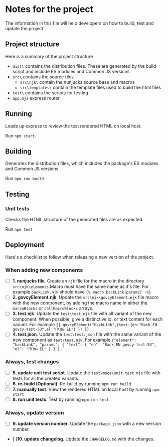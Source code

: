 # Notes for the project
The information in this file will help developers on how to build, test and update the project


## Project structure
Here is a summary of the project structure

- `dist\` contains the distribution files. These are generated by the build script and include ES modules and Common JS versions  
- `src\` contains the source files  
    - `src\njk\` contain the nunjucks source base and macros
    - `src\templates\` contain the template files used to build the html files
- `test\` contains the scripts for testing 
- `app.mjs` express router 

## Running
Loads up express to review the test rendered HTML on local host.

Run `npm start`.

## Building

Generates the distribution files, which includes the package's ES modules and Common JS versions  

Run `npm run build`

## Testing
### Unit tests
Checks the HTML structure of the generated files are as expected.

Run `npm test`

## Deployment
Here's a checklist to follow when releasing a new version of the project. 

### When adding new components
- [ ] **1. nunjucks file**. Create an `njk` file for the macro in the directory `src\njk\elements`.Macro must have the same name as it's file. For example `backLink.njk` should have `{% macro backLink(params) -%}`
- [ ] **2. govcyElement.njk**. Update the `src\njk\govcyElement.njk` file macro with the new component, by adding the macro name in either the `macroBlocks` or `callMacroBlocks` arrays.
- [ ] **3. test.njk**. Update the `test\test.njk` file with all variant of the new component. When possible, give a distinctive id, or text content for each variant. For example `{{ govcyElement("backLink",{text:{en:"Back EN govcy-test-53",el:"Πίσω EL"} }) }}`
- [ ] **4. test.json**. Update the `test\test.json` file with the same variant of the new component as `test\test.njk`. For example `{"element": "backLink", "params": { "text": { "en": "Back EN govcy-test-53", "el": "Πίσω EL" } } },`
 
### Always, test changes
- [ ] **5. update unit test script**. Update the `test\moca\unit.test.mjs` file with tests for all the created variants. 
- [ ] **6. re-build (Optional)**. Re-build by running `npm run build`
- [ ] **7. manually test**. View the rendered HTML on local host by running `npm start`
- [ ] **8. run unit tests**. Test by running `npm run test`

### Always, update version

- [ ] **9. update version number**. Update the `package.json` with a new version number.
- [ ]**10. update changelog**. Update the `CHANGELOG.md` with the changes.